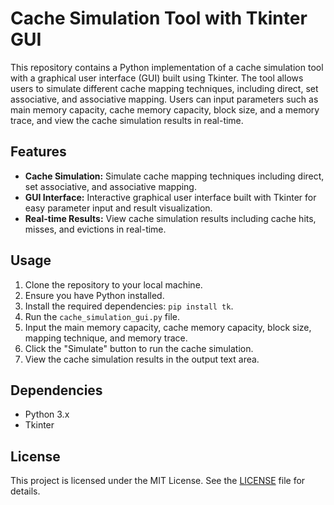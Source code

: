 # Cache Simulation Tool with Tkinter GUI

This repository contains a Python implementation of a cache simulation tool with a graphical user interface (GUI) built using Tkinter. The tool allows users to simulate different cache mapping techniques, including direct, set associative, and associative mapping. Users can input parameters such as main memory capacity, cache memory capacity, block size, and a memory trace, and view the cache simulation results in real-time.

## Features

- **Cache Simulation:** Simulate cache mapping techniques including direct, set associative, and associative mapping.
- **GUI Interface:** Interactive graphical user interface built with Tkinter for easy parameter input and result visualization.
- **Real-time Results:** View cache simulation results including cache hits, misses, and evictions in real-time.

## Usage

1. Clone the repository to your local machine.
2. Ensure you have Python installed.
3. Install the required dependencies: `pip install tk`.
4. Run the `cache_simulation_gui.py` file.
5. Input the main memory capacity, cache memory capacity, block size, mapping technique, and memory trace.
6. Click the "Simulate" button to run the cache simulation.
7. View the cache simulation results in the output text area.

## Dependencies

- Python 3.x
- Tkinter

## License

This project is licensed under the MIT License. See the [LICENSE](LICENSE) file for details.
